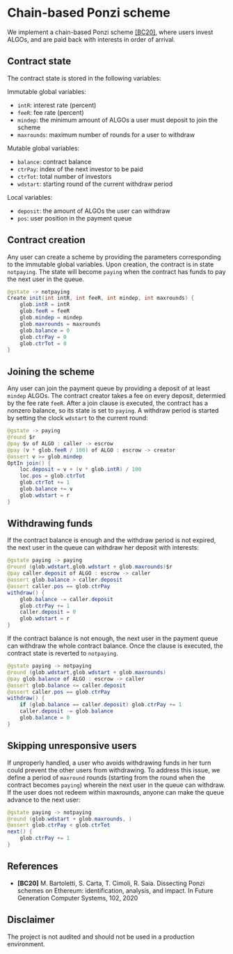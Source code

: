 # Chain-based Ponzi scheme

We implement a chain-based Ponzi scheme [[BC20]](#references), where users invest ALGOs, and are paid back with interests in order of arrival.

## Contract state
The contract state is stored in the following variables:

Immutable global variables:
* `intR`: interest rate (percent)
* `feeR`: fee rate (percent)
* `mindep`: the minimum amount of ALGOs a user must deposit to join the scheme
* `maxrounds`: maximum number of rounds for a user to withdraw 

Mutable global variables:
* `balance`: contract balance
* `ctrPay`: index of the next investor to be paid
* `ctrTot`: total number of investors
* `wdstart`: starting round of the current withdraw period

Local variables:
* `deposit`: the amount of ALGOs the user can withdraw
* `pos`: user position in the payment queue

## Contract creation

Any user can create a scheme by providing the parameters corresponding to the immutable global variables.
Upon creation, the contract is in state `notpaying`. 
The state will become `paying` when the contract has funds to pay the next user in the queue.
```java
@gstate -> notpaying
Create init(int intR, int feeR, int mindep, int maxrounds) {
    glob.intR = intR
    glob.feeR = feeR
    glob.mindep = mindep
    glob.maxrounds = maxrounds
    glob.balance = 0
    glob.ctrPay = 0
    glob.ctrTot = 0
}
```

## Joining the scheme

Any user can join the payment queue by providing a deposit of at least `mindep` ALGOs.
The contract creator takes a fee on every deposit, determied by the fee rate `feeR`.
After a join clause is executed, the contract has a nonzero balance, 
so its state is set to `paying`.
A withdraw period is started by setting the clock `wdstart` to the current round:
```java
@gstate -> paying
@round $r
@pay $v of ALGO : caller -> escrow
@pay (v * glob.feeR / 100) of ALGO : escrow -> creator
@assert v >= glob.mindep
OptIn join() {
    loc.deposit = v + (v * glob.intR) / 100
    loc.pos = glob.ctrTot
    glob.ctrTot += 1
    glob.balance += v
    glob.wdstart = r
}
```

## Withdrawing funds

If the contract balance is enough and the withdraw period is not expired, the next user in the queue can withdraw her deposit with interests:
```java
@gstate paying -> paying
@round (glob.wdstart,glob.wdstart + glob.maxrounds)$r
@pay caller.deposit of ALGO : escrow -> caller
@assert glob.balance > caller.deposit
@assert caller.pos == glob.ctrPay
withdraw() {
    glob.balance -= caller.deposit
    glob.ctrPay += 1
    caller.deposit = 0
    glob.wdstart = r
}
```

If the contract balance is not enough, the next user in the payment queue can withdraw the whole contract balance.
Once the clause is executed, the contract state is reverted to `notpaying`.
```java
@gstate paying -> notpaying
@round (glob.wdstart,glob.wdstart + glob.maxrounds)
@pay glob.balance of ALGO : escrow -> caller
@assert glob.balance <= caller.deposit
@assert caller.pos == glob.ctrPay
withdraw() {
    if (glob.balance == caller.deposit) glob.ctrPay += 1
    caller.deposit -= glob.balance
    glob.balance = 0
}
```

## Skipping unresponsive users

If unproperly handled, a user who avoids withdrawing funds in her turn could prevent the other users from withdrawing.
To address this issue, we define a period of `maxround` rounds (starting from the round when the contract becomes `paying`)
wherein the next user in the queue can withdraw.
If the user does not redeem within maxrounds, anyone can make the queue advance to the next user:
```java
@gstate paying -> notpaying
@round (glob.wdstart + glob.maxrounds, )
@assert glob.ctrPay < glob.ctrTot
next() { 
    glob.ctrPay += 1
}
```

## References

* **[BC20]** M. Bartoletti, S. Carta, T. Cimoli, R. Saia. Dissecting Ponzi schemes on Ethereum: identification, analysis, and impact. In Future Generation Computer Systems, 102, 2020

## Disclaimer

The project is not audited and should not be used in a production environment.

